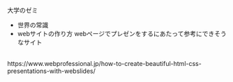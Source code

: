 大学のゼミ
- 世界の常識
- webサイトの作り方
webページでプレゼンをするにあたって参考にできそうなサイト
<br>
https://www.webprofessional.jp/how-to-create-beautiful-html-css-presentations-with-webslides/
